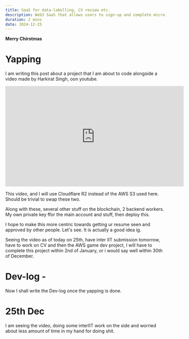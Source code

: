 ```yaml
---
title: SaaS for data-labelling, CV review etc.
description: Web3 SaaS that allows users to sign-up and complete micro-challenges, that often involve just selecting one out of several that seem most appealing; or labelling some images into what it is.
duration: 2 mins
date: 2024-12-25
---
```

**Merry Chirstmas**

# Yapping

I am writing this post about a project that I am about to code alongside a video made by Harkirat Singh, oon youtube.


<iframe width="560" height="315" src="https://www.youtube.com/embed/zi0iR3UN-u0?si=JP-BLbApetGLeRG2" title="YouTube video player" frameborder="0" allow="accelerometer; autoplay; clipboard-write; encrypted-media; gyroscope; picture-in-picture; web-share" referrerpolicy="strict-origin-when-cross-origin" allowfullscreen></iframe>

This video, and I will use Cloudflare R2 instead of the AWS S3 used here. Should be trivial to swap these two. 

Along with these, several other stuff on the blockchain, 2 backend workers. My own private key ffor the main account and stuff, then deploy this.

I hope to make this more centric towards getting ur resume seen and approved by other people. Let's see. It is actually a good idea ig.

Seeing the video as of today on 25th, have inter IIT submission tomorrow, have to work on CV and then the AWS game dev project, I will have to complete this project within 2nd of January, or i would say well within 30th of December.

# Dev-log -

Now I shall write the Dev-log once the yapping is done.

# 25th Dec

I am seeing the video, doing some interIIT work on the side and worried about less amount of time in my hand for doing shit.
